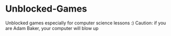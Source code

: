 # Unblocked-Games
Unblocked games especially for computer science lessons :)
Caution: if you are Adam Baker, your computer will blow up
